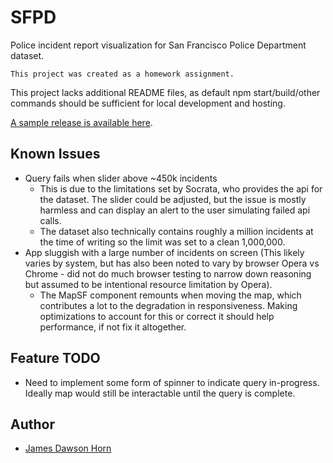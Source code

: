 # SFPD
Police incident report visualization for San Francisco Police Department dataset.

`This project was created as a homework assignment.`  

This project lacks additional README files, as default npm start/build/other commands should be sufficient for local development and hosting.

[A sample release is available here](https://liveearth-dawson-homework.netlify.app/).

## Known Issues
- Query fails when slider above ~450k incidents
    - This is due to the limitations set by Socrata, who provides the api for the dataset. The slider could be adjusted, but the issue is mostly harmless and can display an alert to the user simulating failed api calls.
    - The dataset also technically contains roughly a million incidents at the time of writing so the limit was set to a clean 1,000,000.
- App sluggish with a large number of incidents on screen (This likely varies by system, but has also been noted to vary by browser Opera vs Chrome - did not do much browser testing to narrow down reasoning but assumed to be intentional resource limitation by Opera).
    - The MapSF component remounts when moving the map, which contributes a lot to the degradation in responsiveness. Making optimizations to account for this or correct it should help performance, if not fix it altogether.
 
## Feature TODO
- Need to implement some form of spinner to indicate query in-progress. Ideally map would still be interactable until the query is complete.

## Author
- [James Dawson Horn](https://github.com/jhorn00)
